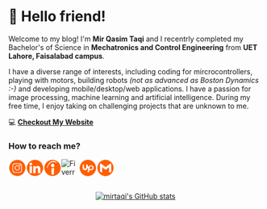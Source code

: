# 👋 Hello friend!

Welcome to my blog! I'm **Mir Qasim Taqi** and I recentrly completed my Bachelor's of Science in **Mechatronics and Control Engineering** from **UET Lahore, Faisalabad campus**.

I have a diverse range of interests, including coding for mircrocontrollers, playing with motors, building robots *(not as advanced as Boston Dynamics :-)* and developing mobile/desktop/web applications. I have a passion for image processing, machine learning and artificial intelligence. During my free time, I enjoy taking on challenging projects that are unknown to me.


💻 **[Checkout My Website](https://mirtaqi.netlify.app)**

### How to reach me?

<a href="https://instagram.com/taqimirtaqi">
  <img align="left" alt="Insragram" width="35px" src="./resources/instagram.png" />
</a>
<a href="https://www.linkedin.com/in/mirtaqi">
  <img align="left" alt="LinkedIn" width="35px" src="./resources/linked.png" />
</a>
<a href="https://www.indeed.com/mirtaqi">
  <img align="left" alt="Indeed" width="35px" src="./resources/indeed.png" />
</a>
<a href="https://fiverr.com/mirtaqi">
  <img align="left" alt="Fiverr" width="35px" src="./resourcess/fiverr.png" />
</a>
<a href="https://upwork.com/mirtaqi">
  <img align="left" alt="Upwork" width="35px" src="./resources/upwork.png" />
</a>
<a href="mailto:mirtaqi94@gmail.com">
  <img align="left" alt="Mail" width="35px" src="./resources/gmail.png" />


</br>
</br>
</br>

<p align="center">
<a href="http://www.github.com/mirtaqi07"><img src="https://github-readme-stats.vercel.app/api?username=mirtaqi07&show_icons=true&hide=&count_private=true&title_color=3382ed&text_color=ffffff&icon_color=3382ed&bg_color=1c1917&hide_border=true&show_icons=true" alt="mirtaqi's GitHub stats" /></a>
 </p>
